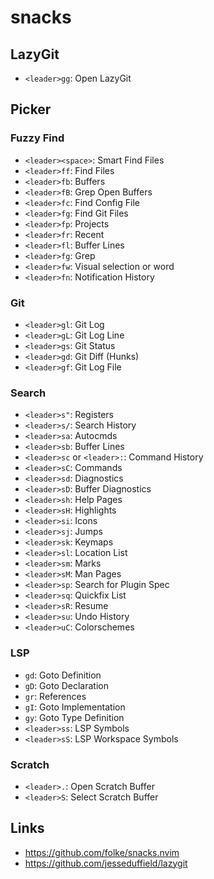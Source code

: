 # snacks

## LazyGit

- `<leader>gg`: Open LazyGit

## Picker

### Fuzzy Find

- `<leader><space>`: Smart Find Files
- `<leader>ff`: Find Files
- `<leader>fb`: Buffers
- `<leader>fB`: Grep Open Buffers
- `<leader>fc`: Find Config File
- `<leader>fg`: Find Git Files
- `<leader>fp`: Projects
- `<leader>fr`: Recent
- `<leader>fl`: Buffer Lines
- `<leader>fg`: Grep
- `<leader>fw`: Visual selection or word
- `<leader>fn`: Notification History

### Git

- `<leader>gl`: Git Log
- `<leader>gL`: Git Log Line
- `<leader>gs`: Git Status
- `<leader>gd`: Git Diff (Hunks)
- `<leader>gf`: Git Log File

### Search

- `<leader>s"`: Registers
- `<leader>s/`: Search History
- `<leader>sa`: Autocmds
- `<leader>sb`: Buffer Lines
- `<leader>sc` or `<leader>:`: Command History
- `<leader>sC`: Commands
- `<leader>sd`: Diagnostics
- `<leader>sD`: Buffer Diagnostics
- `<leader>sh`: Help Pages
- `<leader>sH`: Highlights
- `<leader>si`: Icons
- `<leader>sj`: Jumps
- `<leader>sk`: Keymaps
- `<leader>sl`: Location List
- `<leader>sm`: Marks
- `<leader>sM`: Man Pages
- `<leader>sp`: Search for Plugin Spec
- `<leader>sq`: Quickfix List
- `<leader>sR`: Resume
- `<leader>su`: Undo History
- `<leader>uC`: Colorschemes

### LSP

- `gd`: Goto Definition
- `gD`: Goto Declaration
- `gr`: References
- `gI`: Goto Implementation
- `gy`: Goto Type Definition
- `<leader>ss`: LSP Symbols
- `<leader>sS`: LSP Workspace Symbols

### Scratch

- `<leader>.`: Open Scratch Buffer
- `<leader>S`: Select Scratch Buffer

## Links

- https://github.com/folke/snacks.nvim
- https://github.com/jesseduffield/lazygit
